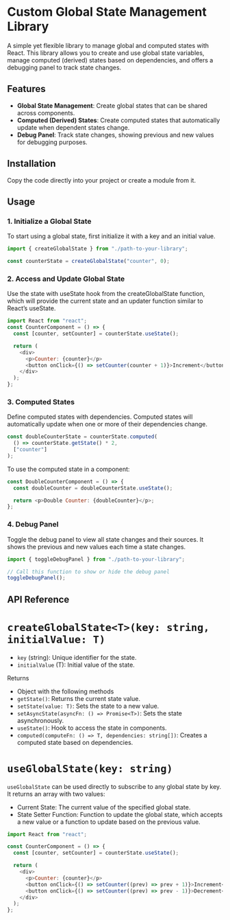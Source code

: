 # Custom Global State Management Library

A simple yet flexible library to manage global and computed states with React. This library allows you to create and use global state variables, manage computed (derived) states based on dependencies, and offers a debugging panel to track state changes.

## Features

- **Global State Management**: Create global states that can be shared across components.
- **Computed (Derived) States**: Create computed states that automatically update when dependent states change.
- **Debug Panel**: Track state changes, showing previous and new values for debugging purposes.

## Installation

Copy the code directly into your project or create a module from it.

## Usage

### 1. Initialize a Global State

To start using a global state, first initialize it with a key and an initial value.

```javascript
import { createGlobalState } from "./path-to-your-library";

const counterState = createGlobalState("counter", 0);
```

### 2. Access and Update Global State

Use the state with useState hook from the createGlobalState function, which will provide the current state and an updater function similar to React’s useState.

```javascript
import React from "react";
const CounterComponent = () => {
  const [counter, setCounter] = counterState.useState();

  return (
    <div>
      <p>Counter: {counter}</p>
      <button onClick={() => setCounter(counter + 1)}>Increment</button>
    </div>
  );
};
```

### 3. Computed States

Define computed states with dependencies. Computed states will automatically update when one or more of their dependencies change.

```javascript
const doubleCounterState = counterState.computed(
  () => counterState.getState() * 2,
  ["counter"]
);
```

To use the computed state in a component:

```javascript
const DoubleCounterComponent = () => {
  const doubleCounter = doubleCounterState.useState();

  return <p>Double Counter: {doubleCounter}</p>;
};
```

### 4. Debug Panel

Toggle the debug panel to view all state changes and their sources. It shows the previous and new values each time a state changes.

```javascript
import { toggleDebugPanel } from "./path-to-your-library";

// Call this function to show or hide the debug panel
toggleDebugPanel();
```

## API Reference

# `createGlobalState<T>(key: string, initialValue: T)`

- `key` (string): Unique identifier for the state.
- `initialValue` (T): Initial value of the state.

Returns

- Object with the following methods
- `getState()`: Returns the current state value.
- `setState(value: T)`: Sets the state to a new value.
- `setAsyncState(asyncFn: () => Promise<T>)`: Sets the state asynchronously.
- `useState()`: Hook to access the state in components.
- `computed(computeFn: () => T, dependencies: string[])`: Creates a computed state based on dependencies.

# `useGlobalState(key: string)`

`useGlobalState` can be used directly to subscribe to any global state by key. It returns an array with two values:

- Current State: The current value of the specified global state.
- State Setter Function: Function to update the global state, which accepts a new value or a function to update based on the previous value.

```javascript
import React from "react";

const CounterComponent = () => {
  const [counter, setCounter] = counterState.useState();

  return (
    <div>
      <p>Counter: {counter}</p>
      <button onClick={() => setCounter((prev) => prev + 1)}>Increment</button>
      <button onClick={() => setCounter((prev) => prev - 1)}>Decrement</button>
    </div>
  );
};
```
